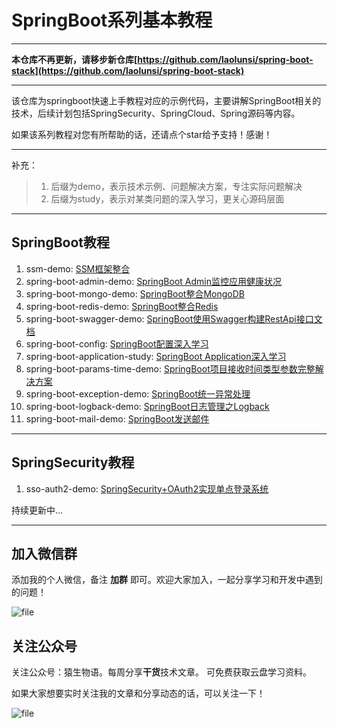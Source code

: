 # SpringBoot系列基本教程
---

**本仓库不再更新，请移步新仓库[https://github.com/laolunsi/spring-boot-stack](https://github.com/laolunsi/spring-boot-stack)**

---


该仓库为springboot快速上手教程对应的示例代码，主要讲解SpringBoot相关的技术，后续计划包括SpringSecurity、SpringCloud、Spring源码等内容。

如果该系列教程对您有所帮助的话，还请点个star给予支持！感谢！

---
补充：
> 1. 后缀为demo，表示技术示例、问题解决方案，专注实际问题解决
> 2. 后缀为study，表示对某类问题的深入学习，更关心源码层面

---

## SpringBoot教程

1. ssm-demo: [SSM框架整合](https://blog.csdn.net/qq_28379809/article/details/83218797)
2. spring-boot-admin-demo: [SpringBoot Admin监控应用健康状况](https://blog.csdn.net/qq_28379809/article/details/102593592)
3. spring-boot-mongo-demo: [SpringBoot整合MongoDB](https://blog.csdn.net/qq_28379809/article/details/102952974)
4. spring-boot-redis-demo: [SpringBoot整合Redis](https://blog.csdn.net/qq_28379809/article/details/102961559)
5. spring-boot-swagger-demo: [SpringBoot使用Swagger构建RestApi接口文档](https://blog.csdn.net/qq_28379809/article/details/103008307)
6. spring-boot-config: [SpringBoot配置深入学习](http://www.eknown.cn/index.php/spring-boot/config.html)
7. spring-boot-application-study: [SpringBoot Application深入学习](http://www.eknown.cn/index.php/spring-boot/spring-boot-application.html)
8. spring-boot-params-time-demo: [SpringBoot项目接收时间类型参数完整解决方案](http://www.eknown.cn/index.php/spring-boot/params-time.html)
9. spring-boot-exception-demo: [SpringBoot统一异常处理](http://www.eknown.cn/index.php/spring-boot/exception-handler.html)
10. spring-boot-logback-demo: [SpringBoot日志管理之Logback](http://www.eknown.cn/index.php/spring-boot/logback.html)
11. spring-boot-mail-demo: [SpringBoot发送邮件](http://www.eknown.cn/index.php/spring-boot/email.html)

---

## SpringSecurity教程

1. sso-auth2-demo: [SpringSecurity+OAuth2实现单点登录系统](https://blog.csdn.net/qq_28379809/article/details/102734384)



持续更新中...

---

## 加入微信群

添加我的个人微信，备注 **加群** 即可。欢迎大家加入，一起分享学习和开发中遇到的问题！

![file](http://zfh-public-blog.oss-cn-beijing.aliyuncs.com/image-1578371758406.png)


## 关注公众号

关注公众号：猿生物语。每周分享**干货**技术文章。
可免费获取云盘学习资料。

如果大家想要实时关注我的文章和分享动态的话，可以关注一下！

![file](http://zfh-public-blog.oss-cn-beijing.aliyuncs.com/image-1578371742220.png)


